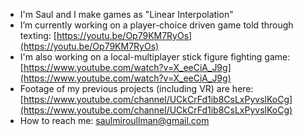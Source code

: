 - I'm Saul and I make games as "Linear Interpolation"
- I’m currently working on a player-choice driven game told through texting: [https://youtu.be/Op79KM7RyOs](https://youtu.be/Op79KM7RyOs)
- I'm also working on a local-multiplayer stick figure fighting game: [https://www.youtube.com/watch?v=X_eeCiA_J9g](https://www.youtube.com/watch?v=X_eeCiA_J9g)
- Footage of my previous projects (including VR) are here: [https://www.youtube.com/channel/UCkCrFd1ib8CsLxPyvslKoCg](https://www.youtube.com/channel/UCkCrFd1ib8CsLxPyvslKoCg)
- How to reach me: saulmiroullman@gmail.com

